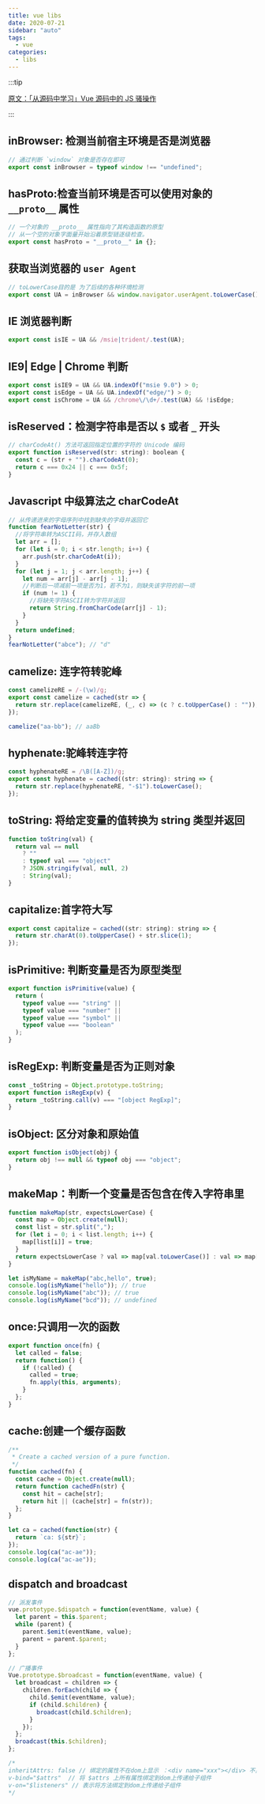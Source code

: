 ```yaml
---
title: vue libs
date: 2020-07-21
sidebar: "auto"
tags:
  - vue
categories:
  - libs
---
```


:::tip

[原文：「从源码中学习」Vue 源码中的 JS 骚操作](https://juejin.im/post/5c73554cf265da2de33f2a32)

:::

## inBrowser: 检测当前宿主环境是否是浏览器

```js
// 通过判断 `window` 对象是否存在即可
export const inBrowser = typeof window !== "undefined";
```

## hasProto:检查当前环境是否可以使用对象的 `__proto__` 属性

```js
// 一个对象的 __proto__ 属性指向了其构造函数的原型
// 从一个空的对象字面量开始沿着原型链逐级检查。
export const hasProto = "__proto__" in {};
```

## 获取当浏览器的 `user Agent`

```js
// toLowerCase目的是 为了后续的各种环境检测
export const UA = inBrowser && window.navigator.userAgent.toLowerCase();
```

## IE 浏览器判断

```js
export const isIE = UA && /msie|trident/.test(UA);
```

## IE9| Edge | Chrome 判断

```js
export const isIE9 = UA && UA.indexOf("msie 9.0") > 0;
export const isEdge = UA && UA.indexOf("edge/") > 0;
export const isChrome = UA && /chrome\/\d+/.test(UA) && !isEdge;
```

## isReserved：检测字符串是否以 `$` 或者 `_` 开头

```js
// charCodeAt() 方法可返回指定位置的字符的 Unicode 编码
export function isReserved(str: string): boolean {
  const c = (str + "").charCodeAt(0);
  return c === 0x24 || c === 0x5f;
}
```

## Javascript 中级算法之 charCodeAt

```js
// 从传递进来的字母序列中找到缺失的字母并返回它
function fearNotLetter(str) {
  //将字符串转为ASCII码，并存入数组
  let arr = [];
  for (let i = 0; i < str.length; i++) {
    arr.push(str.charCodeAt(i));
  }
  for (let j = 1; j < arr.length; j++) {
    let num = arr[j] - arr[j - 1];
    //判断后一项减前一项是否为1，若不为1，则缺失该字符的前一项
    if (num != 1) {
      //将缺失字符ASCII转为字符并返回
      return String.fromCharCode(arr[j] - 1);
    }
  }
  return undefined;
}
fearNotLetter("abce"); // "d"
```

## camelize: 连字符转驼峰

```js
const camelizeRE = /-(\w)/g;
export const camelize = cached(str => {
  return str.replace(camelizeRE, (_, c) => (c ? c.toUpperCase() : ""));
});

camelize("aa-bb"); // aaBb
```

## hyphenate:驼峰转连字符

```js
const hyphenateRE = /\B([A-Z])/g;
export const hyphenate = cached((str: string): string => {
  return str.replace(hyphenateRE, "-$1").toLowerCase();
});
```

## toString: 将给定变量的值转换为 string 类型并返回

```js
function toString(val) {
  return val == null
    ? ""
    : typeof val === "object"
    ? JSON.stringify(val, null, 2)
    : String(val);
}
```

## capitalize:首字符大写

```js
export const capitalize = cached((str: string): string => {
  return str.charAt(0).toUpperCase() + str.slice(1);
});
```

## isPrimitive: 判断变量是否为原型类型

```js
export function isPrimitive(value) {
  return (
    typeof value === "string" ||
    typeof value === "number" ||
    typeof value === "symbol" ||
    typeof value === "boolean"
  );
}
```

## isRegExp: 判断变量是否为正则对象

```js
const _toString = Object.prototype.toString;
export function isRegExp(v) {
  return _toString.call(v) === "[object RegExp]";
}
```

## isObject: 区分对象和原始值

```js
export function isObject(obj) {
  return obj !== null && typeof obj === "object";
}
```

## makeMap：判断一个变量是否包含在传入字符串里

```js
function makeMap(str, expectsLowerCase) {
  const map = Object.create(null);
  const list = str.split(",");
  for (let i = 0; i < list.length; i++) {
    map[list[i]] = true;
  }
  return expectsLowerCase ? val => map[val.toLowerCase()] : val => map[val];
}

let isMyName = makeMap("abc,hello", true);
console.log(isMyName("hello")); // true
console.log(isMyName("abc")); // true
console.log(isMyName("bcd")); // undefined
```

## once:只调用一次的函数

```js
export function once(fn) {
  let called = false;
  return function() {
    if (!called) {
      called = true;
      fn.apply(this, arguments);
    }
  };
}
```

## cache:创建一个缓存函数

```js
/**
 * Create a cached version of a pure function.
 */
function cached(fn) {
  const cache = Object.create(null);
  return function cachedFn(str) {
    const hit = cache[str];
    return hit || (cache[str] = fn(str));
  };
}

let ca = cached(function(str) {
  return `ca: ${str}`;
});
console.log(ca("ac-ae"));
console.log(ca("ac-ae"));
```

## dispatch and broadcast

```js
// 派发事件
vue.prototype.$dispatch = function(eventName, value) {
  let parent = this.$parent;
  while (parent) {
    parent.$emit(eventName, value);
    parent = parent.$parent;
  }
};

// 广播事件
Vue.prototype.$broadcast = function(eventName, value) {
  let broadcast = children => {
    children.forEach(child => {
      child.$emit(eventName, value);
      if (child.$children) {
        broadcast(child.$children);
      }
    });
  };
  broadcast(this.$children);
};

/*
inheritAttrs: false // 绑定的属性不在dom上显示 ：<div name="xxx"></div> 不显示
v-bind="$attrs"  // 将 $attrs 上所有属性绑定到dom上传递给子组件
v-on="$listeners" // 表示将方法绑定到dom上传递给子组件
*/
```
